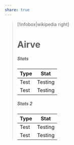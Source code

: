 ```yaml
---
share: true
---
```


> [!infobox|wikipedia right]
> 
> <h1>Airve</h1>
> 
> <h5>Stats</h5>
> 
> | Type |  Stat |
> | ---- | ---- |
> | Test | Testing |
> | Test | Testing |
> 
> <h5> Stats 2 </h5>
> 
> | Type | Stat |
> | ---- | ---- |
> | Test | Testing |
> | Test | Testing |


